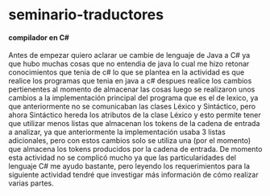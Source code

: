 # seminario-traductores
<h4>compilador en C#</h4>

Antes de empezar quiero aclarar ue cambie de lenguaje de Java a C# ya que hubo muchas cosas que no entendia de java lo cual me hizo retonar conocimientos que tenia de c# lo que se plantea en la actividad es que realice los programas que tenia en java a c# despues realice los cambios pertienentes al momento de almacenar las cosas luego se realizaron unos cambios a la implementación principal del programa que es el de lexico, ya que anteriormente no se comunicaban las clases Léxico y Sintáctico, pero ahora Sintáctico hereda los atributos de la clase Léxico y esto permite tener que utilizar menos listas que almacenan los tokens de la cadena de entrada a analizar, ya que anteriormente la implementación usaba 3 listas adicionales, pero con estos cambios solo se utiliza una (por el momento) que almacena los tokens producidos por la cadena de entrada. De momento esta actividad no se complicó mucho ya que las particularidades del lenguaje C# me ayudo bastante, pero leyendo los requerimientos para la siguiente actividad tendré que investigar más información de cómo realizar varias partes.

